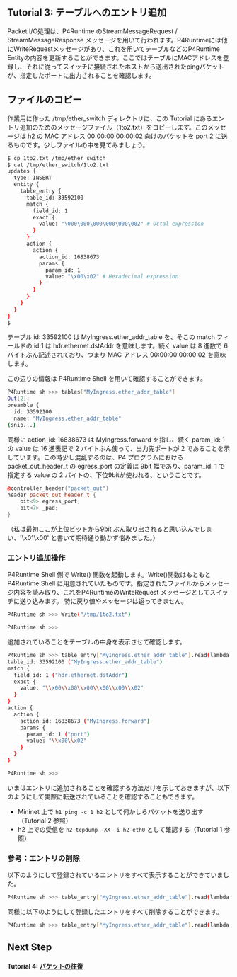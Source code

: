 ## Tutorial 3: テーブルへのエントリ追加

Packet I/O処理は、P4Runtime のStreamMessageRequest / StreamMessageResponse メッセージを用いて行われます。P4Runtimeには他にWriteRequestメッセージがあり、これを用いてテーブルなどのP4Runtime Entityの内容を更新することができます。ここではテーブルにMACアドレスを登録し、それに従ってスイッチに接続されたホストから送出されたpingパケットが、指定したポートに出力されることを確認します。

## ファイルのコピー

作業用に作った /tmp/ether_switch ディレクトリに、この Tutorial にあるエントリ追加のためのメッセージファイル（1to2.txt）をコピーします。このメッセージは h2 の MAC アドレス 00:00:00:00:00:02 向けのパケットを port 2 に送るものです。少しファイルの中を見てみましょう。

```bash
$ cp 1to2.txt /tmp/ether_switch
$ cat /tmp/ether_switch/1to2.txt 
updates {
  type: INSERT
  entity {
    table_entry {
      table_id: 33592100
      match {
        field_id: 1
        exact {
          value: "\000\000\000\000\000\002" # Octal expression 
        }
      }
      action {
        action {
          action_id: 16838673
          params {
            param_id: 1 
            value: "\x00\x02" # Hexadecimal expression 
          }
        }
      }
    }
  }
}
$
```

テーブル id: 33592100 は MyIngress.ether_addr_table を、そこの match フィールドの id:1 は hdr.ethernet.dstAddr を意味します。続く value は 8 進数で 6 バイトぶん記述されており、つまり MAC アドレス 00:00:00:00:00:02 を意味します。

この辺りの情報は P4Runtime Shell を用いて確認することができます。

```bash
P4Runtime sh >>> tables["MyIngress.ether_addr_table"] 
Out[2]: 
preamble {
  id: 33592100
  name: "MyIngress.ether_addr_table"
(snip...)
```

同様に action_id: 16838673 は MyIngress.forward を指し、続く param_id: 1 の value は 16 進表記で 2 バイトぶん使って、出力先ポートが 2 であることを示しています。この時少し混乱するのは、P4 プログラムにおける packet_out_header_t の egress_port の定義は 9bit 幅であり、param_id: 1 で指定する value の 2 バイトの、下位9bitが使われる、ということです。

```C++
@controller_header("packet_out")
header packet_out_header_t {
    bit<9> egress_port;
    bit<7> _pad;
}
```

（私は最初ここが上位ビットから9bit ぶん取り出されると思い込んでしまい、'\x01\x00' と書いて期待通り動かず悩みました。）

### エントリ追加操作

P4Runtime Shell 側で Write() 関数を起動します。Write()関数はもともとP4Runtime Shell に用意されていたものです。指定されたファイルからメッセージ内容を読み取り、これをP4RuntimeのWriteRequest メッセージとしてスイッチに送り込みます。
特に戻り値やメッセージは返ってきません。

```bash
P4Runtime sh >>> Write("/tmp/1to2.txt")

P4Runtime sh >>> 
```
追加されていることをテーブルの中身を表示させて確認します。
```bash
P4Runtime sh >>> table_entry["MyIngress.ether_addr_table"].read(lambda a: print(a))
table_id: 33592100 ("MyIngress.ether_addr_table")
match {
  field_id: 1 ("hdr.ethernet.dstAddr")
  exact {
    value: "\\x00\\x00\\x00\\x00\\x00\\x02"
  }
}
action {
  action {
    action_id: 16838673 ("MyIngress.forward")
    params {
      param_id: 1 ("port")
      value: "\\x00\\x02"
    }
  }
}

P4Runtime sh >>>       
```

いまはエントリに追加されることを確認する方法だけを示しておきますが、以下のようにして実際に転送されていることを確認することもできます。

- Mininet 上で `h1 ping -c 1 h2` として何かしらパケットを送り出す（Tutorial 2 参照）
- h2 上での受信を `h2 tcpdump -XX -i h2-eth0` として確認する（Tutorial 1 参照）

### 参考：エントリの削除

以下のようにして登録されているエントリをすべて表示することができていました。
```bash
P4Runtime sh >>> table_entry["MyIngress.ether_addr_table"].read(lambda a: print(a))
```
同様に以下のようにして登録したエントリをすべて削除することができます。
```bash
P4Runtime sh >>> table_entry["MyIngress.ether_addr_table"].read(lambda a: a.delete())
```



## Next Step

#### Tutorial 4: [パケットの往復](t4_roundtrip.md)

